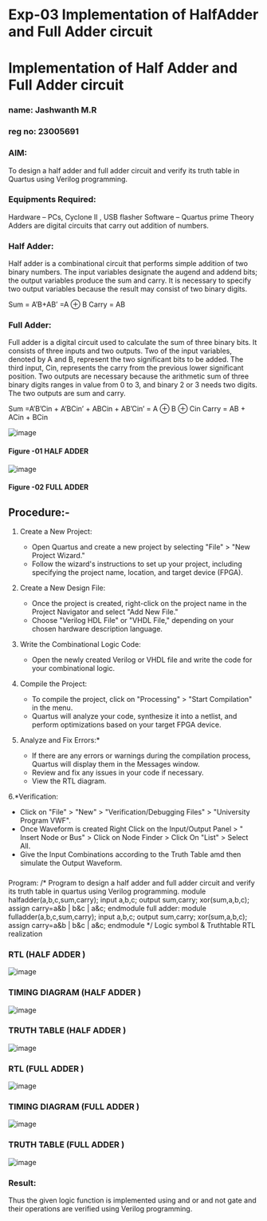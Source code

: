 # Exp-03 Implementation of HalfAdder and Full Adder circuit

# Implementation of Half Adder and Full Adder circuit
### name: Jashwanth M.R   
### reg no: 23005691
### AIM:
To design a half adder and full adder circuit and verify its truth table in Quartus using Verilog programming.

### Equipments Required:
Hardware – PCs, Cyclone II , USB flasher
Software – Quartus prime
Theory
Adders are digital circuits that carry out addition of numbers.

### Half Adder:
Half adder is a combinational circuit that performs simple addition of two binary numbers. The input variables designate the augend and addend bits; the output variables produce the sum and carry. It is necessary to specify two output variables because the result may consist of two binary digits.

Sum = A’B+AB’ =A ⊕ B Carry = AB

### Full Adder:
Full adder is a digital circuit used to calculate the sum of three binary bits. It consists of three inputs and two outputs. Two of the input variables, denoted by A and B, represent the two significant bits to be added. The third input, Cin, represents the carry from the previous lower significant position. Two outputs are necessary because the arithmetic sum of three binary digits ranges in value from 0 to 3, and binary 2 or 3 needs two digits. The two outputs are sum and carry.

Sum =A’B’Cin + A’BCin’ + ABCin + AB’Cin’ = A ⊕ B ⊕ Cin Carry = AB + ACin + BCin

 ![image](https://user-images.githubusercontent.com/36288975/163552156-a13e5a56-c638-4110-97d9-8896907c8d25.png)

#### Figure -01 HALF ADDER 


![image](https://user-images.githubusercontent.com/36288975/163552057-b3547877-6d07-45b4-b7e0-bcfebfad9e1d.png)

#### Figure -02 FULL ADDER 

## Procedure:-
1. Create a New Project:
   - Open Quartus and create a new project by selecting "File" > "New Project Wizard."
   - Follow the wizard's instructions to set up your project, including specifying the project name, location, and target device (FPGA).

2. Create a New Design File:
   - Once the project is created, right-click on the project name in the Project Navigator and select "Add New File."
   - Choose "Verilog HDL File" or "VHDL File," depending on your chosen hardware description language.

3. Write the Combinational Logic Code:
   - Open the newly created Verilog or VHDL file and write the code for your combinational logic.
     
4. Compile the Project:
   - To compile the project, click on "Processing" > "Start Compilation" in the menu.
   - Quartus will analyze your code, synthesize it into a netlist, and perform optimizations based on your target FPGA device.

5. Analyze and Fix Errors:*
   - If there are any errors or warnings during the compilation process, Quartus will display them in the Messages window.
   - Review and fix any issues in your code if necessary.
   - View the RTL diagram.

6.*Verification:
   - Click on "File" > "New" > "Verification/Debugging Files" > "University Program VWF".
   - Once Waveform is created Right Click on the Input/Output Panel > " Insert Node or Bus" > Click on Node Finder > Click On "List" > Select All.
   - Give the Input Combinations according to the Truth Table amd then simulate the Output Waveform.
### 
Program:
/*
Program to design a half adder and full adder circuit and verify its truth table in quartus using Verilog programming.
module halfadder(a,b,c,sum,carry);
input a,b,c;
output sum,carry;
xor(sum,a,b,c);
assign carry=a&b | b&c | a&c;
endmodule
full adder:
module fulladder(a,b,c,sum,carry);
input a,b,c;
output sum,carry;
xor(sum,a,b,c);
assign carry=a&b | b&c | a&c;
endmodule
*/
Logic symbol & Truthtable
RTL realization
### RTL (HALF ADDER )
![image](https://github.com/jash0738/Exp-02-Implementation-of-Half-Adder-and-Full-Adder-circuit/assets/139841600/25c8b5e2-c560-403f-977c-47200cec6d9d)
### TIMING DIAGRAM (HALF ADDER )
![image](https://github.com/jash0738/Exp-02-Implementation-of-Half-Adder-and-Full-Adder-circuit/assets/139841600/952c6177-9fb4-4893-b4b2-2c920ade1376)
### TRUTH TABLE (HALF ADDER )
![image](https://github.com/jash0738/Exp-02-Implementation-of-Half-Adder-and-Full-Adder-circuit/assets/139841600/b29b1018-f608-404d-a7a1-340d6cad6d32)
### RTL (FULL ADDER )
![image](https://github.com/jash0738/Exp-02-Implementation-of-Half-Adder-and-Full-Adder-circuit/assets/139841600/8750105a-67cf-4c0d-9f95-4dc9236a9335)

### TIMING DIAGRAM (FULL ADDER )
![image](https://github.com/jash0738/Exp-02-Implementation-of-Half-Adder-and-Full-Adder-circuit/assets/139841600/a355d9ca-85bf-48eb-b7f9-1021b9cf234b)

### TRUTH TABLE  (FULL ADDER )
![image](https://github.com/jash0738/Exp-02-Implementation-of-Half-Adder-and-Full-Adder-circuit/assets/139841600/8e4ccd7d-c1a5-4ce6-9d62-baf7a3b84373)

### Result:
Thus the given logic function is implemented using and or and not gate and their operations are verified using Verilog programming.
